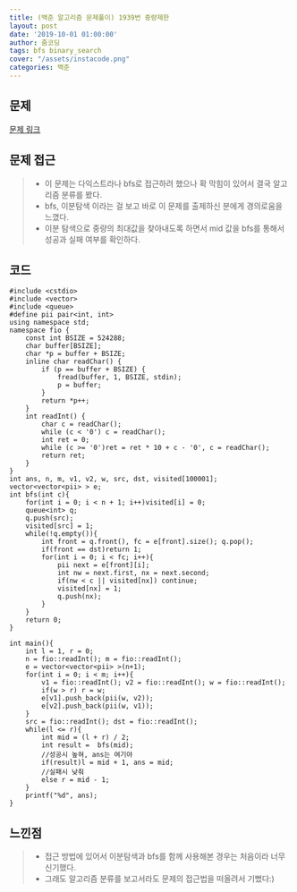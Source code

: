 ```yaml
---
title: (백준 알고리즘 문제풀이) 1939번 중량제한
layout: post
date: '2019-10-01 01:00:00'
author: 줌코딩
tags: bfs binary_search
cover: "/assets/instacode.png"
categories: 백준
---
```


## 문제

[문제 링크](https://www.acmicpc.net/problem/1939)

## 문제 접근

>* 이 문제는 다익스트라나 bfs로 접근하려 했으나 확 막힘이 있어서 결국 알고리즘 분류를 봤다.
>* bfs, 이분탐색 이라는 걸 보고 바로 이 문제를 출제하신 분에게 경의로움을 느꼈다.
>* 이분 탐색으로 중량의 최대값을 찾아내도록 하면서 mid 값을 bfs를 통해서 성공과 실패 여부를 확인하다. 

## 코드

    #include <cstdio>
    #include <vector>
    #include <queue>
    #define pii pair<int, int>
    using namespace std;
    namespace fio {
        const int BSIZE = 524288;
        char buffer[BSIZE];
        char *p = buffer + BSIZE;
        inline char readChar() {
            if (p == buffer + BSIZE) {
                fread(buffer, 1, BSIZE, stdin);
                p = buffer;
            }
            return *p++;
        }
        int readInt() {
            char c = readChar();
            while (c < '0') c = readChar();
            int ret = 0;
            while (c >= '0')ret = ret * 10 + c - '0', c = readChar();
            return ret;
        }
    }
    int ans, n, m, v1, v2, w, src, dst, visited[100001];
    vector<vector<pii> > e;
    int bfs(int c){
        for(int i = 0; i < n + 1; i++)visited[i] = 0;
        queue<int> q;
        q.push(src);
        visited[src] = 1;
        while(!q.empty()){
            int front = q.front(), fc = e[front].size(); q.pop();
            if(front == dst)return 1;
            for(int i = 0; i < fc; i++){
                pii next = e[front][i];
                int nw = next.first, nx = next.second;
                if(nw < c || visited[nx]) continue;
                visited[nx] = 1;
                q.push(nx);
            }
        }
        return 0;
    }

    int main(){
        int l = 1, r = 0;
        n = fio::readInt(); m = fio::readInt();
        e = vector<vector<pii> >(n+1);
        for(int i = 0; i < m; i++){
            v1 = fio::readInt(); v2 = fio::readInt(); w = fio::readInt();
            if(w > r) r = w;
            e[v1].push_back(pii(w, v2));
            e[v2].push_back(pii(w, v1));
        }
        src = fio::readInt(); dst = fio::readInt();
        while(l <= r){
            int mid = (l + r) / 2;
            int result =  bfs(mid);
            //성공시 높혀, ans는 여기야
            if(result)l = mid + 1, ans = mid;
            //실패시 낮춰
            else r = mid - 1;
        }
        printf("%d", ans);
    }

## 느낀점

>* 접근 방법에 있어서 이분탐색과 bfs를 함께 사용해본 경우는 처음이라 너무 신기했다.
>* 그래도 알고리즘 분류를 보고서라도 문제의 접근법을 떠올려서 기뻤다:)
